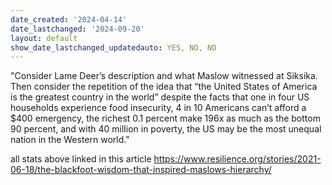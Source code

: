 ```yaml
---
date_created: '2024-04-14'
date_lastchanged: '2024-09-20'
layout: default
show_date_lastchanged_updatedauto: YES, NO, NO
---
```


"Consider Lame Deer’s description and what Maslow witnessed at Siksika. Then consider the repetition of the idea that “the United States of America is the greatest country in the world” despite the facts that one in four US households experience food insecurity, 4 in 10 Americans can’t afford a $400 emergency, the richest 0.1 percent make 196x as much as the bottom 90 percent, and with 40 million in poverty, the US may be the most unequal nation in the Western world."

all stats above linked in this article https://www.resilience.org/stories/2021-06-18/the-blackfoot-wisdom-that-inspired-maslows-hierarchy/
